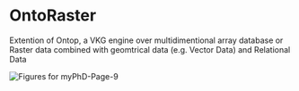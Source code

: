 # OntoRaster
Extention of Ontop, a VKG engine over multidimentional array database or Raster data combined with geomtrical data (e.g. Vector Data) and Relational Data

![Figures for myPhD-Page-9](https://github.com/aghoshpro/OntoRaster/assets/71174892/10719120-9ac9-4072-bcbb-d596b697828f)

